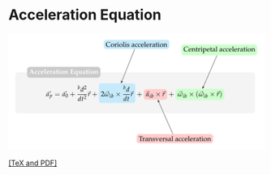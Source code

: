 # Acceleration Equation

![acceleration equation](acceleration_equation.png)

[[TeX and PDF]](https://www.overleaf.com/read/frfhhxcfywyd)

